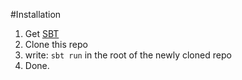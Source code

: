 #Installation

1.  Get [SBT](https://github.com/harrah/xsbt/wiki/Getting-Started-Setup)
2.  Clone this repo
3.  write: `sbt run` in the root of the newly cloned repo
4.  Done.

